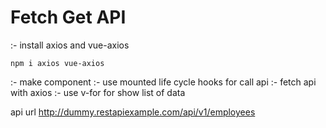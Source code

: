 # Fetch Get API
:- install axios and vue-axios

    npm i axios vue-axios

:- make component
:- use mounted life cycle hooks for call api
:- fetch api with axios
:- use v-for for show list of data


api url http://dummy.restapiexample.com/api/v1/employees
